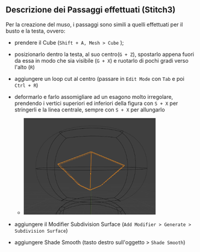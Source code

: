 ## Descrizione dei Passaggi effettuati (Stitch3)
Per la creazione del muso, i passaggi sono simili a quelli effettuati per il busto e la testa, ovvero:
- prendere il Cube (`Shift + A, Mesh > Cube` );
- posizionarlo dentro la testa, al suo centro(`G + Z`), spostarlo appena fuori da essa in modo che sia visibile (`G + X`) e ruotarlo di pochi gradi verso l'alto (`R`)
- aggiungere un loop cut al centro (passare in `Edit Mode` con `Tab` e poi `Ctrl + R`)
- deformarlo e farlo assomigliare ad un esagono molto irregolare, prendendo i vertici superiori ed inferiori della figura con `S + X` per stringerli e la linea centrale, sempre con `S + X` per allungarlo

    - <img src = "../images/naso.png" width = "350">


- aggiungere il Modifier Subdivision Surface (`Add Modifier > Generate > Subdivision Surface`)
- aggiungere Shade Smooth (tasto destro sull'oggetto > `Shade Smooth`)